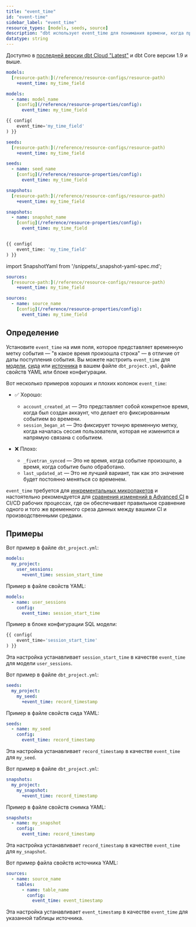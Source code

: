 ```yaml
---
title: "event_time"
id: "event-time"
sidebar_label: "event_time"
resource_types: [models, seeds, source]
description: "dbt использует event_time для понимания времени, когда произошло событие. При определении event_time становятся возможными микропакетные инкрементальные модели и более точное сравнение наборов данных во время Advanced CI."
datatype: string
---
```


Доступно в [последней версии dbt Cloud "Latest"](/docs/dbt-versions/cloud-release-tracks) и dbt Core версии 1.9 и выше.

<Tabs>
<TabItem value="model" label="Модели">

<File name='dbt_project.yml'>

```yml
models:
  [resource-path:](/reference/resource-configs/resource-path)
    +event_time: my_time_field
```
</File>


<File name='models/properties.yml'>

```yml
models:
  - name: model_name
    [config](/reference/resource-properties/config):
      event_time: my_time_field
```
</File>

<File name="models/modelname.sql">

```sql
{{ config(
    event_time='my_time_field'
) }}
```

</File>

</TabItem>

<TabItem value="seeds" label="Сиды">

<File name='dbt_project.yml'>

```yml
seeds:
  [resource-path:](/reference/resource-configs/resource-path)
    +event_time: my_time_field
```
</File>

<File name='seeds/properties.yml'>

```yml
seeds:
  - name: seed_name
    [config](/reference/resource-properties/config):
      event_time: my_time_field
```

</File>
</TabItem>

<TabItem value="snapshot" label="Снимки">

<File name='dbt_project.yml'>

```yml
snapshots:
  [resource-path:](/reference/resource-configs/resource-path)
    +event_time: my_time_field
```
</File>

<VersionBlock firstVersion="1.9">
<File name='snapshots/properties.yml'>

```yml
snapshots:
  - name: snapshot_name
    [config](/reference/resource-properties/config):
      event_time: my_time_field
```
</File>
</VersionBlock>

<VersionBlock lastVersion="1.8">

<File name="models/modlename.sql">

```sql

{{ config(
    event_time: 'my_time_field'
) }}
```

</File>


import SnapshotYaml from '/snippets/_snapshot-yaml-spec.md';

<SnapshotYaml/>
</VersionBlock>



</TabItem>

<TabItem value="sources" label="Источники">

<File name='dbt_project.yml'>

```yml
sources:
  [resource-path:](/reference/resource-configs/resource-path)
    +event_time: my_time_field
```
</File>

<File name='models/properties.yml'>

```yml
sources:
  - name: source_name
    [config](/reference/resource-properties/config):
      event_time: my_time_field
```

</File>
</TabItem>
</Tabs>

## Определение

Установите `event_time` на имя поля, которое представляет временную метку события — "в какое время произошла строка" — в отличие от даты поступления события. Вы можете настроить `event_time` для [модели](/docs/build/models), [сида](/docs/build/seeds) или [источника](/docs/build/sources) в вашем файле `dbt_project.yml`, файле свойств YAML или блоке конфигурации.

Вот несколько примеров хороших и плохих колонок `event_time`:

- ✅ Хорошо:
  - `account_created_at` &mdash; Это представляет собой конкретное время, когда был создан аккаунт, что делает его фиксированным событием во времени.
  - `session_began_at` &mdash; Это фиксирует точную временную метку, когда началась сессия пользователя, которая не изменится и напрямую связана с событием.

- ❌ Плохо:

  - `_fivetran_synced` &mdash; Это не время, когда событие произошло, а время, когда событие было обработано.
  - `last_updated_at` &mdash; Это не лучший вариант, так как это значение будет постоянно меняться со временем.

`event_time` требуется для [инкрементальных микропакетов](/docs/build/incremental-microbatch) и настоятельно рекомендуется для [сравнения изменений в Advanced CI](/docs/deploy/advanced-ci#optimizing-comparisons) в CI/CD рабочих процессах, где он обеспечивает правильное сравнение одного и того же временного среза данных между вашими CI и производственными средами.

## Примеры

<Tabs> 

<TabItem value="model" label="Модели">

Вот пример в файле `dbt_project.yml`:

<File name='dbt_project.yml'>

```yml
models:
  my_project:
    user_sessions:
      +event_time: session_start_time
```
</File>

Пример в файле свойств YAML:

<File name='models/properties.yml'>

```yml
models:
  - name: user_sessions
    config:
      event_time: session_start_time
```

</File>

Пример в блоке конфигурации SQL модели:

<File name="models/user_sessions.sql">

```sql
{{ config(
    event_time='session_start_time'
) }}
```

</File> 

Эта настройка устанавливает `session_start_time` в качестве `event_time` для модели `user_sessions`.
</TabItem> 

<TabItem value="seeds" label="Сиды">

Вот пример в файле `dbt_project.yml`:

<File name='dbt_project.yml'>

```yml
seeds:
  my_project:
    my_seed:
      +event_time: record_timestamp
```

</File>

Пример в файле свойств сида YAML:

<File name='seeds/properties.yml'>

```yml
seeds:
  - name: my_seed
    config:
      event_time: record_timestamp
```
</File>

Эта настройка устанавливает `record_timestamp` в качестве `event_time` для `my_seed`. 

</TabItem> 

<TabItem value="snapshot" label="Снимки">

Вот пример в файле `dbt_project.yml`:

<File name='dbt_project.yml'>

```yml
snapshots:
  my_project:
    my_snapshot:
      +event_time: record_timestamp
```

</File>

Пример в файле свойств снимка YAML:

<File name='my_project/properties.yml'>

```yml
snapshots:
  - name: my_snapshot
    config:
      event_time: record_timestamp
```
</File>

Эта настройка устанавливает `record_timestamp` в качестве `event_time` для `my_snapshot`. 

</TabItem> 

<TabItem value="sources" label="Источники">

Вот пример файла свойств источника YAML:

<File name='models/properties.yml'>

```yml
sources:
  - name: source_name
    tables:
      - name: table_name
        config:
          event_time: event_timestamp
```
</File>

Эта настройка устанавливает `event_timestamp` в качестве `event_time` для указанной таблицы источника.

</TabItem> 
</Tabs>